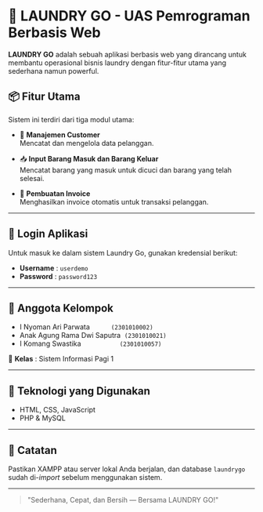 # 🧺 LAUNDRY GO - UAS Pemrograman Berbasis Web

**LAUNDRY GO** adalah sebuah aplikasi berbasis web yang dirancang untuk membantu operasional bisnis laundry dengan fitur-fitur utama yang sederhana namun powerful.

## 📦 Fitur Utama
Sistem ini terdiri dari tiga modul utama:
- 👤 **Manajemen Customer**  
  Mencatat dan mengelola data pelanggan.
  
- 📥 **Input Barang Masuk dan Barang Keluar**  
  Mencatat barang yang masuk untuk dicuci dan barang yang telah selesai.
  
- 🧾 **Pembuatan Invoice**  
  Menghasilkan invoice otomatis untuk transaksi pelanggan.

---

## 🔐 Login Aplikasi
Untuk masuk ke dalam sistem Laundry Go, gunakan kredensial berikut:

- **Username** : `userdemo`  
- **Password** : `password123`

---

## 👥 Anggota Kelompok
- I Nyoman Ari Parwata &nbsp;&nbsp;&nbsp;&nbsp;&nbsp;&nbsp;&nbsp;&nbsp;&nbsp;&nbsp;`(2301010002)`  
- Anak Agung Rama Dwi Saputra &nbsp;`(2301010021)`  
- I Komang Swastika &nbsp;&nbsp;&nbsp;&nbsp;&nbsp;&nbsp;&nbsp;&nbsp;&nbsp;&nbsp;&nbsp;&nbsp;&nbsp;&nbsp;&nbsp;&nbsp;&nbsp;&nbsp;&nbsp;`(2301010057)`

📘 **Kelas** : Sistem Informasi Pagi 1

---

## 🚀 Teknologi yang Digunakan
- HTML, CSS, JavaScript
- PHP & MySQL

---

## 📎 Catatan
Pastikan XAMPP atau server lokal Anda berjalan, dan database `laundrygo` sudah di-*import* sebelum menggunakan sistem.

---

> "Sederhana, Cepat, dan Bersih — Bersama LAUNDRY GO!"
